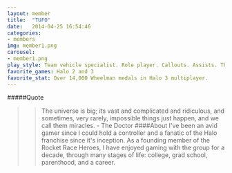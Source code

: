 ```yaml
---
layout: member
title:  "TUFO"
date:   2014-04-25 16:54:46
categories:
- members
img: member1.png
carousel:
- member1.png
play_style: Team vehicle specialist. Role player. Callouts. Assists. The greater good.
favorite_games: Halo 2 and 3
favorite_stat: Over 14,000 Wheelman medals in Halo 3 multiplayer.
---
```

#####Quote
>> The universe is big; its vast and complicated and ridiculous, and sometimes, very rarely, impossible things just happen, and we call them miracles. - The Doctor
####About
I've been an avid gamer since I could hold a controller and a fanatic of the Halo franchise since it's inception. As a founding member of the Rocket Race Heroes, I have enjoyed gaming with the group for a decade, through many stages of life: college, grad school, parenthood, and a career.